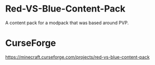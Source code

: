# Red-VS-Blue-Content-Pack
A content pack for a modpack that was based around PVP.  
# CurseForge  
https://minecraft.curseforge.com/projects/red-vs-blue-content-pack
